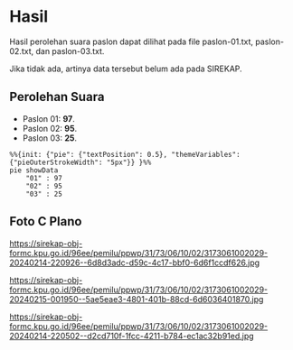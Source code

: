# Hasil

Hasil perolehan suara paslon dapat dilihat pada file paslon-01.txt, paslon-02.txt, dan paslon-03.txt.

Jika tidak ada, artinya data tersebut belum ada pada SIREKAP.

## Perolehan Suara

 * Paslon 01: **97**.
 * Paslon 02: **95**.
 * Paslon 03: **25**.

```mermaid
%%{init: {"pie": {"textPosition": 0.5}, "themeVariables": {"pieOuterStrokeWidth": "5px"}} }%%
pie showData
    "01" : 97
    "02" : 95
    "03" : 25
```
## Foto C Plano

https://sirekap-obj-formc.kpu.go.id/96ee/pemilu/ppwp/31/73/06/10/02/3173061002029-20240214-220926--6d8d3adc-d59c-4c17-bbf0-6d6f1ccdf626.jpg

https://sirekap-obj-formc.kpu.go.id/96ee/pemilu/ppwp/31/73/06/10/02/3173061002029-20240215-001950--5ae5eae3-4801-401b-88cd-6d6036401870.jpg

https://sirekap-obj-formc.kpu.go.id/96ee/pemilu/ppwp/31/73/06/10/02/3173061002029-20240214-220502--d2cd710f-1fcc-4211-b784-ec1ac32b91ed.jpg
